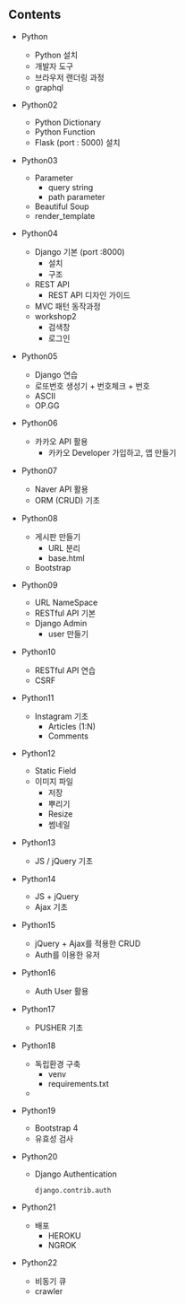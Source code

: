 ## Contents

- Python
  - Python 설치
  - 개발자 도구
  -  브라우저 랜더링 과정
  -  graphql
  
- Python02
  - Python Dictionary
  - Python Function
  - Flask (port : 5000) 설치
  
- Python03
  - Parameter
    - query string
    - path parameter
  - Beautiful Soup
  - render_template
  
- Python04
  - Django 기본 (port :8000) 
    - 설치
    - 구조
  - REST API
    - REST API 디자인 가이드
  - MVC 패턴 동작과정
  - workshop2
    - 검색창
    - 로그인
  
- Python05
  - Django 연습 
  - 로또번호 생성기 + 번호체크 + 번호
  - ASCII
  - OP.GG
  
- Python06
  - 카카오 API 활용
    - 카카오 Developer 가입하고, 앱 만들기
  
- Python07
  - Naver API 활용
  - ORM (CRUD) 기초
  
- Python08
  - 게시판 만들기
    - URL 분리
    - base.html
  - Bootstrap
  
- Python09
  - URL NameSpace
  - RESTful API 기본
  - Django Admin 
    - user 만들기 
  
- Python10
  - RESTful API 연습
  - CSRF
  
- Python11
  - Instagram 기초
    - Articles (1:N)
    - Comments
  
- Python12
  - Static Field
  - 이미지 파일
    - 저장
    - 뿌리기
    - Resize
    - 썸네일
  
- Python13
  
  - JS / jQuery 기초
  
- Python14
  - JS + jQuery
  - Ajax 기초
  
- Python15
  - jQuery + Ajax를 적용한 CRUD
  - Auth를 이용한 유저

- Python16

  - Auth User 활용

- Python17

  - PUSHER 기초

- Python18

  - 독립환경 구축
    - venv
    - requirements.txt
  - 

- Python19

  - Bootstrap 4 
  - 유효성 검사 

- Python20

  - Django Authentication

    `django.contrib.auth`

- Python21

  - 배포
    - HEROKU
    - NGROK

- Python22

  - 비동기 큐
  - crawler
  
  
